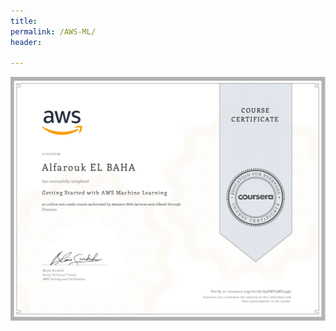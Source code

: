 ```yaml
---
title:
permalink: /AWS-ML/
header:
  
---
```


<a href="/pdfs/Amazon_certicate.pdf" class="image fit"><img src="/images/certificates-images/Amazon_certicate_page-0001.jpg" alt=""></a>
